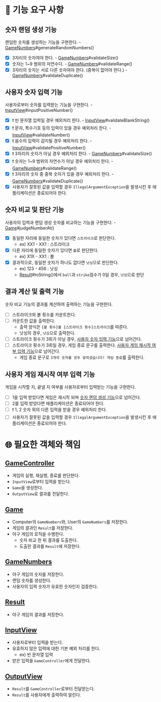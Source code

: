 # 📌 기능 요구 사항

## 숫자 랜덤 생성 기능

랜덤한 숫자를 생성하는 기능을 구현한다. - [GameNumbers](#GameNumbers)#generateRandomNumbers()

- [x] 3자리의 숫자여야 한다. - [GameNumbers](#GameNumbers)#validateSize()
- [x] 숫자는 1~9 범위의 자연수다. - [GameNumbers](#GameNumbers)#validateRange()
- [x] 3자리의 숫자는 서로 다른 숫자여야 한다. (중복이 없어야 한다.) - [GameNumbers](#GameNumbers)#validateDuplicate()

## 사용자 숫자 입력 기능

사용자로부터 숫자를 입력받는 기능을 구현한다. - [InputView](#InputView)#inputPositiveNumber()

- [x] ❗️ 빈 문자열 입력일 경우 예외처리 한다. - [InputView](#InputView)#validateBlankString()
- [x] ❗️ 문자, 특수기호 등의 입력이 있을 경우 예외처리 한다. - [InputView](#InputView)#validateNumber()
- [x] ❗️ 음수의 입력이 감지될 경우 예외처리 한다. - [InputView](#InputView)#validatePositiveNumber()
- [x] ❗️ 3자리의 숫자가 아닐 경우 예외처리 한다. - [GameNumbers](#GameNumbers)#validateSize()
- [x] ❗️ 숫자는 1~9 범위의 자연수가 아닐 경우 예외처리 한다. - [GameNumbers](#GameNumbers)#validateRange()
- [x] ❗️ 3자리의 숫자 중 중복 숫자가 있을 경우 예외처리 한다. - [GameNumbers](#GameNumbers)#validateDuplicate()
- [x] 사용자가 잘못된 값을 입력할 경우 `IllegalArgumentException`을 발생시킨 후 애플리케이션은 종료되어야 한다.

## 숫자 비교 및 판단 기능

사용자의 입력과 랜덤 생성 숫자를 비교하는 기능을 구현한다. - [Game](#Game)#judgeNumberAt()

- [x] 동일한 자리에 동일한 숫자가 있다면 `스트라이크`로 판단한다.
    - ex) XX1 - XX1 : 스트라이크
- [x] 다른 자리에 동일한 숫자가 있다면 `볼`로 판단한다.
    - ex) X1X - XX1 : 볼
- [x] 결과적으로, 동일한 숫자가 하나도 없다면 `낫싱`으로 판단한다.
    - ex) 123 - 456 : 낫싱
    - [Result](#Result)#toString()에서 `ball`과 `strike`점수가 0일 경우, `낫싱`으로 판단

## 결과 계산 및 출력 기능

숫자 비교 기능의 결과를 계산하여 출력하는 기능을 구현한다.

- [ ] 스트라이크와 볼 횟수를 카운트한다.
- [ ] 카운트한 값을 출력한다.
    - 출력 양식은 `{볼 횟수}볼 {스트라이크 횟수}스트라이크`를 따른다.
    - 낫싱의 경우, `낫싱`으로 출력한다.
- [ ] 스트라이크 횟수가 3회가 아닐 경우, [사용자 숫자 입력 기능](#사용자-숫자-입력-기능)으로 넘어간다.
- [ ] 스트라이크 횟수가 3회일 경우, 게임 종료 문구를 출력한다. [사용자 게임 재시작 여부 입력 기능](#사용자-게임-재시작-여부-입력-기능)으로 넘어간다.
    - 게임 종료 문구로 `3개의 숫자를 모두 맞히셨습니다! 게임 종료`를 출력한다.

## 사용자 게임 재시작 여부 입력 기능

게임을 시작할 지, 끝낼 지 여부를 사용자로부터 입력받는 기능을 구현한다.

- [ ] 1을 입력 받았다면 게임은 재시작 되며 [숫자 랜덤 생성 기능](#숫자-랜덤-생성-기능)으로 넘어간다.
- [ ] 2를 입력 받았다면 애플리케이션은 종료되어야 한다.
- [ ] ❗️ 1, 2 숫자 외의 다른 입력을 받을 경우 예외처리 한다.
- [ ] 사용자가 잘못된 값을 입력할 경우 `IllegalArgumentException`을 발생시킨 후 애플리케이션은 종료되어야 한다.

# 🌐 필요한 객체와 책임

## [GameController](../src/main/java/baseball/controller/GameController.java)

- 게임의 실행, 재실행, 종료를 판단한다.
- `InputView`로부터 입력을 받는다.
- `Game`을 생성한다.
- `OutputView`로 결과를 전달한다.

## [Game](../src/main/java/baseball/model/Game.java)

- Computer의 `GameNumbers`와, User의 `GameNumbers`를 저장한다.
- 게임의 결과인 `Result`를 저장한다.
- 야구 게임의 로직을 수행한다.
    - 숫자 비교 한 뒤 결과를 도출한다.
    - 도출한 결과를 `Result`에 저장한다.

## [GameNumbers](../src/main/java/baseball/model/GameNumbers.java)

- 야구 게임의 숫자를 저장한다.
- 랜덤 숫자를 생성한다.
- 사용자의 입력 숫자가 유효한 숫자인지 검증한다.

## [Result](../src/main/java/baseball/model/Result.java)

- 야구 게임의 결과를 저장한다.

## [InputView](../src/main/java/baseball/view/InputView.java)

- 사용자로부터 입력을 받는다.
- 유효하지 않은 입력에 대한 기본 예외 처리를 한다.
    - ex) 빈 문자열 입력
- 받은 입력을 `GameController`에게 전달한다.

## [OutputView](../src/main/java/baseball/view/OutputView.java)

- `Result`를 `GameController`로부터 전달받는다.
- `Result`를 사용자에게 출력하여 알린다.
